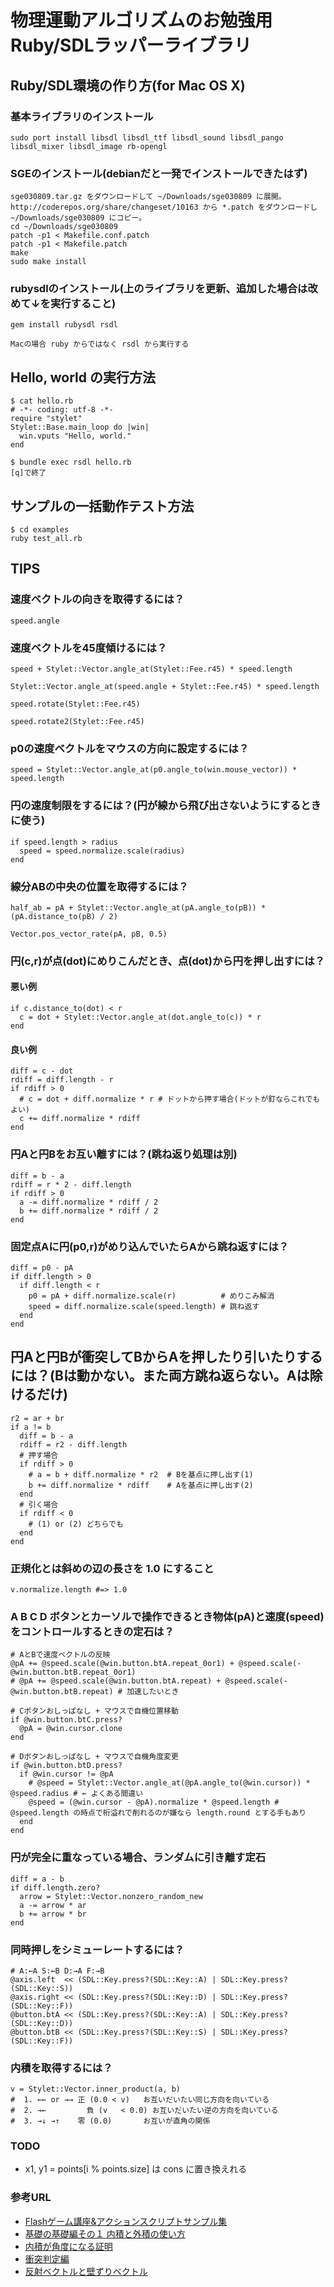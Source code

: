 物理運動アルゴリズムのお勉強用Ruby/SDLラッパーライブラリ
========================================================

## Ruby/SDL環境の作り方(for Mac OS X)

### 基本ライブラリのインストール

    sudo port install libsdl libsdl_ttf libsdl_sound libsdl_pango libsdl_mixer libsdl_image rb-opengl

### SGEのインストール(debianだと一発でインストールできたはず)

    sge030809.tar.gz をダウンロードして ~/Downloads/sge030809 に展開。
    http://coderepos.org/share/changeset/10163 から *.patch をダウンロードし ~/Downloads/sge030809 にコピー。
    cd ~/Downloads/sge030809
    patch -p1 < Makefile.conf.patch
    patch -p1 < Makefile.patch
    make
    sudo make install

### rubysdlのインストール(上のライブラリを更新、追加した場合は改めて↓を実行すること)

    gem install rubysdl rsdl

    Macの場合 ruby からではなく rsdl から実行する

## Hello, world の実行方法

    $ cat hello.rb
    # -*- coding: utf-8 -*-
    require "stylet"
    Stylet::Base.main_loop do |win|
      win.vputs "Hello, world."
    end

    $ bundle exec rsdl hello.rb
    [q]で終了

## サンプルの一括動作テスト方法

    $ cd examples
    ruby test_all.rb

## TIPS

### 速度ベクトルの向きを取得するには？

    speed.angle

### 速度ベクトルを45度傾けるには？

    speed + Stylet::Vector.angle_at(Stylet::Fee.r45) * speed.length
    
    Stylet::Vector.angle_at(speed.angle + Stylet::Fee.r45) * speed.length
    
    speed.rotate(Stylet::Fee.r45)
    
    speed.rotate2(Stylet::Fee.r45)

### p0の速度ベクトルをマウスの方向に設定するには？

    speed = Stylet::Vector.angle_at(p0.angle_to(win.mouse_vector)) * speed.length

### 円の速度制限をするには？(円が線から飛び出さないようにするときに使う)

    if speed.length > radius
      speed = speed.normalize.scale(radius)
    end

### 線分ABの中央の位置を取得するには？

    half_ab = pA + Stylet::Vector.angle_at(pA.angle_to(pB)) * (pA.distance_to(pB) / 2)

    Vector.pos_vector_rate(pA, pB, 0.5)

### 円(c,r)が点(dot)にめりこんだとき、点(dot)から円を押し出すには？

#### 悪い例

    if c.distance_to(dot) < r
      c = dot + Stylet::Vector.angle_at(dot.angle_to(c)) * r
    end

#### 良い例

    diff = c - dot
    rdiff = diff.length - r
    if rdiff > 0
      # c = dot + diff.normalize * r # ドットから押す場合(ドットが釘ならこれでもよい)
      c += diff.normalize * rdiff
    end

### 円Aと円Bをお互い離すには？(跳ね返り処理は別)

    diff = b - a
    rdiff = r * 2 - diff.length
    if rdiff > 0
      a -= diff.normalize * rdiff / 2
      b += diff.normalize * rdiff / 2
    end

###  固定点Aに円(p0,r)がめり込んでいたらAから跳ね返すには？

    diff = p0 - pA
    if diff.length > 0
      if diff.length < r
        p0 = pA + diff.normalize.scale(r)          # めりこみ解消
        speed = diff.normalize.scale(speed.length) # 跳ね返す
      end
    end

## 円Aと円Bが衝突してBからAを押したり引いたりするには？(Bは動かない。また両方跳ね返らない。Aは除けるだけ)

    r2 = ar + br
    if a != b
      diff = b - a
      rdiff = r2 - diff.length
      # 押す場合
      if rdiff > 0
        # a = b + diff.normalize * r2  # Bを基点に押し出す(1)
        b += diff.normalize * rdiff    # Aを基点に押し出す(2)
      end
      # 引く場合
      if rdiff < 0
        # (1) or (2) どちらでも
      end
    end

### 正規化とは斜めの辺の長さを 1.0 にすること

    v.normalize.length #=> 1.0

### A B C D ボタンとカーソルで操作できるとき物体(pA)と速度(speed)をコントロールするときの定石は？

    # AとBで速度ベクトルの反映
    @pA += @speed.scale(@win.button.btA.repeat_0or1) + @speed.scale(-@win.button.btB.repeat_0or1)
    # @pA += @speed.scale(@win.button.btA.repeat) + @speed.scale(-@win.button.btB.repeat) # 加速したいとき
 
    # Cボタンおしっぱなし + マウスで自機位置移動
    if @win.button.btC.press?
      @pA = @win.cursor.clone
    end
 
    # Dボタンおしっぱなし + マウスで自機角度変更
    if @win.button.btD.press?
      if @win.cursor != @pA
        # @speed = Stylet::Vector.angle_at(@pA.angle_to(@win.cursor)) * @speed.radius # ← よくある間違い
        @speed = (@win.cursor - @pA).normalize * @speed.length # @speed.length の時点で桁溢れで削れるのが嫌なら length.round とする手もあり
      end
    end

### 円が完全に重なっている場合、ランダムに引き離す定石

    diff = a - b
    if diff.length.zero?
      arrow = Stylet::Vector.nonzero_random_new
      a -= arrow * ar
      b += arrow * br
    end

### 同時押しをシミューレートするには？

    # A:←A S:←B D:→A F:→B
    @axis.left  << (SDL::Key.press?(SDL::Key::A) | SDL::Key.press?(SDL::Key::S))
    @axis.right << (SDL::Key.press?(SDL::Key::D) | SDL::Key.press?(SDL::Key::F))
    @button.btA << (SDL::Key.press?(SDL::Key::A) | SDL::Key.press?(SDL::Key::D))
    @button.btB << (SDL::Key.press?(SDL::Key::S) | SDL::Key.press?(SDL::Key::F))

### 内積を取得するには？

    v = Stylet::Vector.inner_product(a, b)
    #  1. ←← or →→ 正 (0.0 < v)   お互いだいたい同じ方向を向いている
    #  2. →←         負 (v   < 0.0) お互いだいたい逆の方向を向いている
    #  3. →↓ →↑    零 (0.0)       お互いが直角の関係

### TODO

* x1, y1 = points[i % points.size] は cons に置き換えれる

### 参考URL

* [Flashゲーム講座&アクションスクリプトサンプル集](http://hakuhin.jp/as.html)
* [基礎の基礎編その１ 内積と外積の使い方](http://marupeke296.com/COL_Basic_No1_InnerAndOuterProduct.html)
* [内積が角度になる証明](http://marupeke296.com/COL_Basic_No1_DotProof.html)
* [衝突判定編](http://marupeke296.com/COL_main.html)
* [反射ベクトルと壁ずりベクトル](http://marupeke296.com/COL_Basic_No5_WallVector.html)
